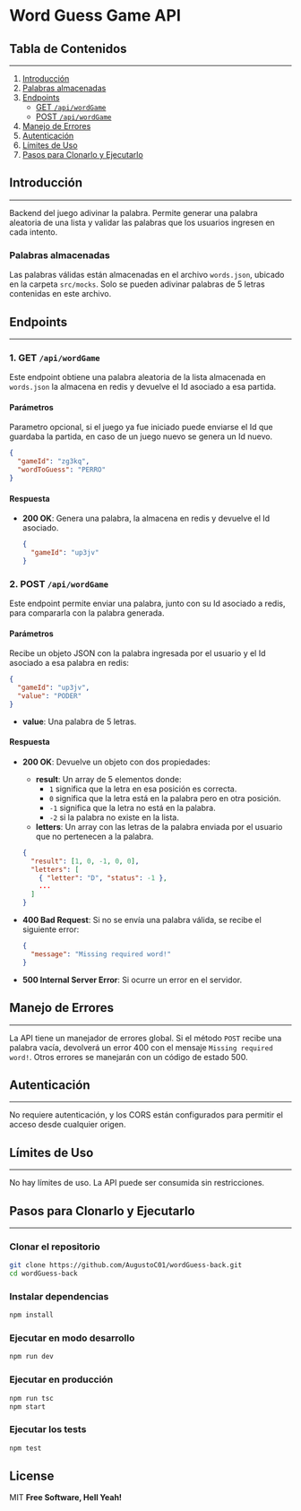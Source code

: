 # Word Guess Game API

## Tabla de Contenidos

---

1. [Introducción](#introduccion)
2. [Palabras almacenadas](#palabras-almacenadas)
3. [Endpoints](#endpoints)
   - [GET `/api/wordGame`](#1-get-apiwordGame)
   - [POST `/api/wordGame`](#2-post-apiword)
4. [Manejo de Errores](#manejo-de-errores)
5. [Autenticación](#autenticacion)
6. [Límites de Uso](#limites-de-uso)
7. [Pasos para Clonarlo y Ejecutarlo](#pasos-para-clonarlo-y-ejecutarlo)

## Introducción

---

Backend del juego adivinar la palabra. Permite generar una palabra aleatoria de una lista y validar las palabras que los usuarios ingresen en cada intento.

### Palabras almacenadas

Las palabras válidas están almacenadas en el archivo `words.json`, ubicado en la carpeta `src/mocks`. Solo se pueden adivinar palabras de 5 letras contenidas en este archivo.

## Endpoints

---

### 1. GET `/api/wordGame`

Este endpoint obtiene una palabra aleatoria de la lista almacenada en `words.json` la almacena en redis y devuelve el Id asociado a esa partida.

#### **Parámetros**

Parametro opcional, si el juego ya fue iniciado puede enviarse el Id que guardaba la partida, en caso de un juego nuevo se genera un Id nuevo.

```json
{
  "gameId": "zg3kq",
  "wordToGuess": "PERRO"
}
```

#### **Respuesta**

- **200 OK**: Genera una palabra, la almacena en redis y devuelve el Id asociado.
  ```json
  {
    "gameId": "up3jv"
  }
  ```

### 2. POST `/api/wordGame`

Este endpoint permite enviar una palabra, junto con su Id asociado a redis, para compararla con la palabra generada.

#### **Parámetros**

Recibe un objeto JSON con la palabra ingresada por el usuario y el Id asociado a esa palabra en redis:

```json
{
  "gameId": "up3jv",
  "value": "PODER"
}
```

- **value**: Una palabra de 5 letras.

#### **Respuesta**

- **200 OK**: Devuelve un objeto con dos propiedades:

  - **result**: Un array de 5 elementos donde:
    - `1` significa que la letra en esa posición es correcta.
    - `0` significa que la letra está en la palabra pero en otra posición.
    - `-1` significa que la letra no está en la palabra.
    - `-2` si la palabra no existe en la lista.
  - **letters**: Un array con las letras de la palabra enviada por el usuario que no pertenecen a la palabra.

  ```json
  {
    "result": [1, 0, -1, 0, 0],
    "letters": [
      { "letter": "D", "status": -1 },
      ...
    ]
  }
  ```

- **400 Bad Request**: Si no se envía una palabra válida, se recibe el siguiente error:

  ```json
  {
    "message": "Missing required word!"
  }
  ```

- **500 Internal Server Error**: Si ocurre un error en el servidor.

## Manejo de Errores

---

La API tiene un manejador de errores global. Si el método `POST` recibe una palabra vacía, devolverá un error 400 con el mensaje `Missing required word!`. Otros errores se manejarán con un código de estado 500.

## Autenticación

---

No requiere autenticación, y los CORS están configurados para permitir el acceso desde cualquier origen.

## Límites de Uso

---

No hay límites de uso. La API puede ser consumida sin restricciones.

## Pasos para Clonarlo y Ejecutarlo

---

### Clonar el repositorio

```bash
git clone https://github.com/AugustoC01/wordGuess-back.git
cd wordGuess-back
```

### Instalar dependencias

```bash
npm install
```

### Ejecutar en modo desarrollo

```bash
npm run dev
```

### Ejecutar en producción

```bash
npm run tsc
npm start
```

### Ejecutar los tests

```bash
npm test
```

## License

MIT
**Free Software, Hell Yeah!**
